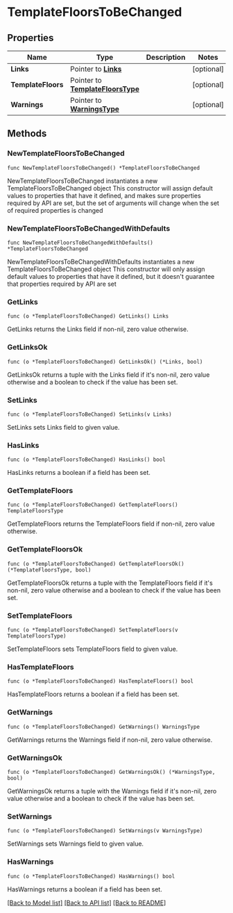 # TemplateFloorsToBeChanged

## Properties

Name | Type | Description | Notes
------------ | ------------- | ------------- | -------------
**Links** | Pointer to [**Links**](Links.md) |  | [optional] 
**TemplateFloors** | Pointer to [**TemplateFloorsType**](TemplateFloorsType.md) |  | [optional] 
**Warnings** | Pointer to [**WarningsType**](WarningsType.md) |  | [optional] 

## Methods

### NewTemplateFloorsToBeChanged

`func NewTemplateFloorsToBeChanged() *TemplateFloorsToBeChanged`

NewTemplateFloorsToBeChanged instantiates a new TemplateFloorsToBeChanged object
This constructor will assign default values to properties that have it defined,
and makes sure properties required by API are set, but the set of arguments
will change when the set of required properties is changed

### NewTemplateFloorsToBeChangedWithDefaults

`func NewTemplateFloorsToBeChangedWithDefaults() *TemplateFloorsToBeChanged`

NewTemplateFloorsToBeChangedWithDefaults instantiates a new TemplateFloorsToBeChanged object
This constructor will only assign default values to properties that have it defined,
but it doesn't guarantee that properties required by API are set

### GetLinks

`func (o *TemplateFloorsToBeChanged) GetLinks() Links`

GetLinks returns the Links field if non-nil, zero value otherwise.

### GetLinksOk

`func (o *TemplateFloorsToBeChanged) GetLinksOk() (*Links, bool)`

GetLinksOk returns a tuple with the Links field if it's non-nil, zero value otherwise
and a boolean to check if the value has been set.

### SetLinks

`func (o *TemplateFloorsToBeChanged) SetLinks(v Links)`

SetLinks sets Links field to given value.

### HasLinks

`func (o *TemplateFloorsToBeChanged) HasLinks() bool`

HasLinks returns a boolean if a field has been set.

### GetTemplateFloors

`func (o *TemplateFloorsToBeChanged) GetTemplateFloors() TemplateFloorsType`

GetTemplateFloors returns the TemplateFloors field if non-nil, zero value otherwise.

### GetTemplateFloorsOk

`func (o *TemplateFloorsToBeChanged) GetTemplateFloorsOk() (*TemplateFloorsType, bool)`

GetTemplateFloorsOk returns a tuple with the TemplateFloors field if it's non-nil, zero value otherwise
and a boolean to check if the value has been set.

### SetTemplateFloors

`func (o *TemplateFloorsToBeChanged) SetTemplateFloors(v TemplateFloorsType)`

SetTemplateFloors sets TemplateFloors field to given value.

### HasTemplateFloors

`func (o *TemplateFloorsToBeChanged) HasTemplateFloors() bool`

HasTemplateFloors returns a boolean if a field has been set.

### GetWarnings

`func (o *TemplateFloorsToBeChanged) GetWarnings() WarningsType`

GetWarnings returns the Warnings field if non-nil, zero value otherwise.

### GetWarningsOk

`func (o *TemplateFloorsToBeChanged) GetWarningsOk() (*WarningsType, bool)`

GetWarningsOk returns a tuple with the Warnings field if it's non-nil, zero value otherwise
and a boolean to check if the value has been set.

### SetWarnings

`func (o *TemplateFloorsToBeChanged) SetWarnings(v WarningsType)`

SetWarnings sets Warnings field to given value.

### HasWarnings

`func (o *TemplateFloorsToBeChanged) HasWarnings() bool`

HasWarnings returns a boolean if a field has been set.


[[Back to Model list]](../README.md#documentation-for-models) [[Back to API list]](../README.md#documentation-for-api-endpoints) [[Back to README]](../README.md)


